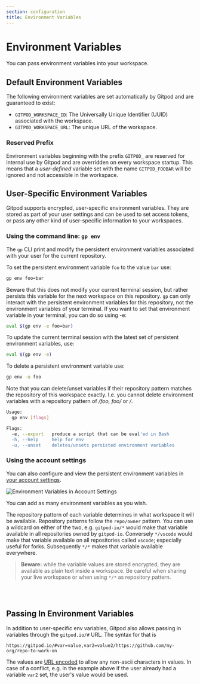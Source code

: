 ```yaml
---
section: configuration
title: Environment Variables
---
```


# Environment Variables

You can pass environment variables into your workspace.

## Default Environment Variables

The following environment variables are set automatically by Gitpod and are guaranteed to exist:

- `GITPOD_WORKSPACE_ID`: The Universally Unique Identifier (UUID) associated with the workspace.
- `GITPOD_WORKSPACE_URL`: The unique URL of the workspace.

### Reserved Prefix

Environment variables beginning with the prefix `GITPOD_` are reserved for internal use by Gitpod and are overridden on every workspace startup. This means that a _user-defined_ variable set with the name `GITPOD_FOOBAR` will be ignored and not accessible in the workspace.

## User-Specific Environment Variables

Gitpod supports encrypted, user-specific environment variables.
They are stored as part of your user settings and can be used to set access tokens, or pass any other kind of user-specific information to your workspaces.

### Using the command line: `gp env`

The `gp` CLI print and modify the persistent environment variables associated with your user for the current repository.

To set the persistent environment variable `foo` to the value `bar` use:

```sh
gp env foo=bar
```

Beware that this does not modify your current terminal session, but rather persists this variable for the next workspace on this repository.
`gp` can only interact with the persistent environment variables for this repository, not the environment variables of your terminal.
If you want to set that environment variable in your terminal, you can do so using -e:

```sh
eval $(gp env -e foo=bar)
```

To update the current terminal session with the latest set of persistent environment variables, use:

```sh
eval $(gp env -e)
```

To delete a persistent environment variable use:

```sh
gp env -u foo
```

Note that you can delete/unset variables if their repository pattern matches the repository of this workspace exactly. I.e. you cannot
delete environment variables with a repository pattern of _/foo, foo/_ or _/_.

```sh
Usage:
  gp env [flags]

Flags:
  -e, --export   produce a script that can be eval'ed in Bash
  -h, --help     help for env
  -u, --unset    deletes/unsets persisted environment variables
```

### Using the account settings

You can also configure and view the persistent environment variables in [your account settings](https://gitpod.io/environment-variables/).

![Environment Variables in Account Settings](../../../static/images/docs/env-var-dashboard.png)

You can add as many environment variables as you wish.

The repository pattern of each variable determines in what workspace it will be available.
Repository patterns follow the `repo/owner` pattern. You can use a wildcard on either of the two, e.g. `gitpod-io/*` would make that variable available in all repositories owned by `gitpod-io`.
Conversely `*/vscode` would make that variable available on all repositories called `vscode`; especially useful for forks.
Subsequently `*/*` makes that variable available everywhere.

> **Beware:** while the variable values are stored encrypted, they are available as plain text inside a workspace. Be careful when sharing your live workspace or when using `*/*` as repository pattern.

<br><br>

<h2 class="h1">Passing In Environment Variables</h2>

In addition to user-specific env variables, Gitpod also allows passing in variables through the `gitpod.io/#` URL.
The syntax for that is

```
https://gitpod.io/#var=value,var2=value2/https://github.com/my-org/repo-to-work-on
```

The values are <a href="https://www.w3schools.com/tags/ref_urlencode.asp" target="_blank">URL encoded</a> to allow any non-ascii characters in values.
In case of a conflict, e.g. in the example above if the user already had a variable `var2` set, the user's value would be used.
